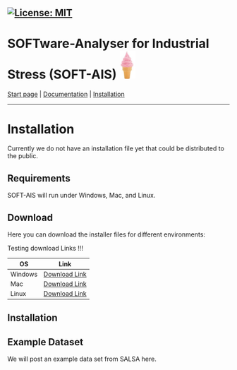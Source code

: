 [![License: MIT](https://img.shields.io/badge/License-MIT-yellow.svg)](https://opensource.org/licenses/MIT)
-------------------------
# SOFTware-Analyser for Industrial Stress (SOFT-AIS) <img src="images/EIS.jpg" alt="SOFT-AIS Logo" style="width:35px;">

[Start page](README.md) | [Documentation](documentation.md) | [Installation](download.md)

-------------------------

# Installation

Currently we do not have an installation file yet that could be distributed to the public.


## Requirements

SOFT-AIS will run under Windows, Mac, and Linux.

## Download

Here you can download the installer files for different environments:

Testing download Links !!!


| **OS**  | **Link** |
| ------------------------------ | ------------------------------------- |
| Windows| <a href="https://github.com/aapaecklar/SOFT-AIS/tree/publish_markup/Windows_Installer/"> Download Link </a>                         |
| Mac | <a href="https://github.com/aapaecklar/SOFT-AIS/tree/publish_markup/Mac_installer/">Download Link <a>                                     |
| Linux | <a href="https://github.com/aapaecklar/SOFT-AIS/tree/publish_markup/Linux_installer/"> Download Link </a> |


## Installation




## Example Dataset

We will post an example data set from SALSA here.
